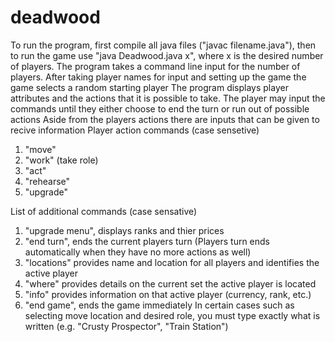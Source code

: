 # deadwood
To run the program, first compile all java files ("javac filename.java"), then to run the game use "java Deadwood.java x", where x is the desired number of players.
The program takes a command line input for the number of players.
After taking player names for input and setting up the game the game selects a random starting player
The program displays player attributes and the actions that it is possible to take.
The player may input the commands until they either choose to end the turn or run out of possible actions
Aside from the players actions there are inputs that can be given to recive information
Player action commands (case sensetive)
1. "move"
2. "work" (take role)
3. "act"
4. "rehearse"
5. "upgrade"

   
List of additional commands (case sensative)
1. "upgrade menu", displays ranks and thier prices
2. "end turn", ends the current players turn (Players turn ends automatically when they have no more actions as well)
3. "locations" provides name and location for all players and identifies the active player
4. "where" provides details on the current set the active player is located
5. "info" provides information on that active player (currency, rank, etc.)
6. "end game", ends the game immediately
In certain cases such as selecting move location and desired role, you must type exactly what is written (e.g. "Crusty Prospector", "Train Station")
